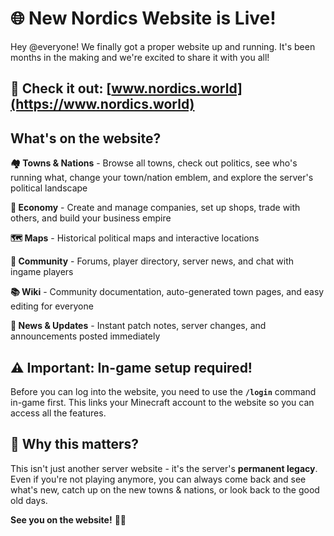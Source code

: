 # 🌐 New Nordics Website is Live!

Hey @everyone! We finally got a proper website up and running. It's been months in the making and we're excited to share it with you all!

## 🔗 Check it out: [www.nordics.world](https://www.nordics.world)

## What's on the website?

**🏘️ Towns & Nations** - Browse all towns, check out politics, see who's running what, change your town/nation emblem, and explore the server's political landscape

**💼 Economy** - Create and manage companies, set up shops, trade with others, and build your business empire

**🗺️ Maps** - Historical political maps and interactive locations

**💬 Community** - Forums, player directory, server news, and chat with ingame players

**📚 Wiki** - Community documentation, auto-generated town pages, and easy editing for everyone

**📰 News & Updates** - Instant patch notes, server changes, and announcements posted immediately

## ⚠️ Important: In-game setup required!

Before you can log into the website, you need to use the **`/login`** command in-game first. This links your Minecraft account to the website so you can access all the features.


## :dart: Why this matters?

This isn't just another server website - it's the server's **permanent legacy**. Even if you're not playing anymore, you can always come back and see what's new, catch up on the new towns & nations, or look back to the good old days.

**See you on the website!** :compass::star2: